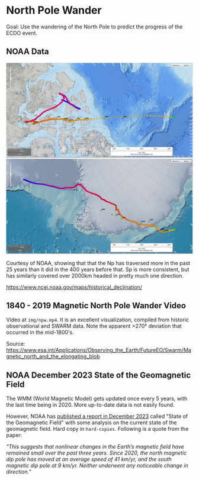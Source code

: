 # North Pole Wander

Goal: Use the wandering of the North Pole to predict the progress of the ECDO event.

## NOAA Data

![north pole](img/npw1.jpg "north pole")
![north pole](img/npw2.jpg "north pole")

Courtesy of NOAA, showing that that the Np has traversed more in the past 25 years than it did in the 400 years before that. Sp is more consistent, but has similarly covered over 2000km headed in pretty much one direction.

https://www.ncei.noaa.gov/maps/historical_declination/

## 1840 - 2019 Magnetic North Pole Wander Video

Video at `img/npw.mp4`. It is an excellent visualization, compiled from historic observational and SWARM data. Note the apparent >270° deviation that occurred in the mid-1800's.

Source: https://www.esa.int/Applications/Observing_the_Earth/FutureEO/Swarm/Magnetic_north_and_the_elongating_blob

## NOAA December 2023 State of the Geomagnetic Field

The WMM (World Magnetic Model) gets updated once every 5 years, with the last time being in 2020. More up-to-date data is not easily found.

However, NOAA has [published a report in December 2023](https://www.ncei.noaa.gov/sites/g/files/anmtlf171/files/2023-12/WMM_Annual_Report_2023.pdf) called "State of the Geomagnetic Field" with some analysis on the current state of the geomagnetic field. Hard copy in `hard-copies`. Following is a quote from the paper:

*"This suggests that nonlinear changes in the Earth’s magnetic field have remained small over the past three years. Since 2020, the north magnetic dip pole has moved at an average speed of 41 km/yr, and the south magnetic dip pole at 9 km/yr. Neither underwent any noticeable change in direction."*